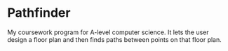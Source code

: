 # Pathfinder

My coursework program for A-level computer science. It lets the user design a floor plan and then finds paths between points on that floor plan.
